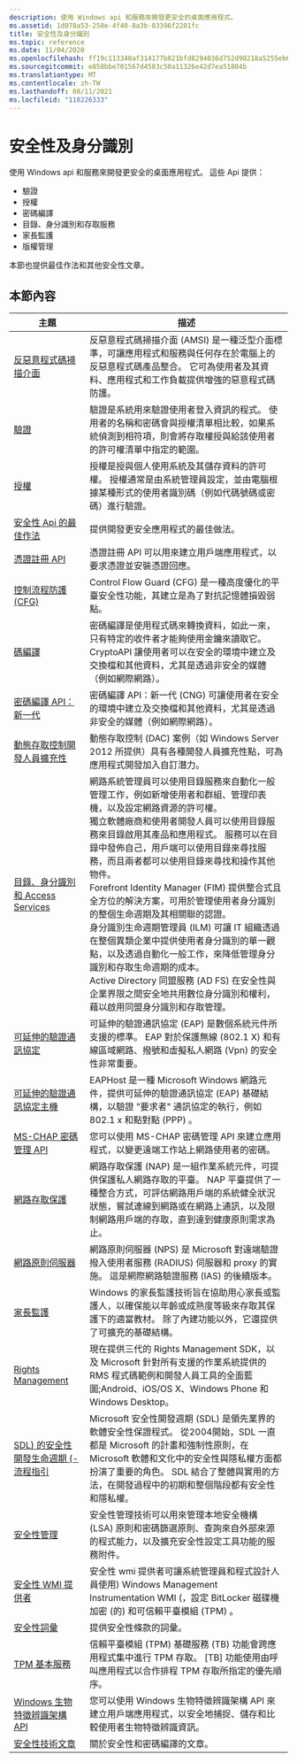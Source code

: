 ```yaml
---
description: 使用 Windows api 和服務來開發更安全的桌面應用程式。
ms.assetid: 1d078a53-250e-4f40-8a3b-83396f2201fc
title: 安全性及身分識別
ms.topic: reference
ms.date: 11/04/2020
ms.openlocfilehash: ff19c113340af314177b821bfd8294036d752d90218a5255eb6a429e9b6312ba
ms.sourcegitcommit: e858bbe701567d4583c50a11326e42d7ea51804b
ms.translationtype: MT
ms.contentlocale: zh-TW
ms.lasthandoff: 08/11/2021
ms.locfileid: "118226333"
---
```

# <a name="security-and-identity"></a>安全性及身分識別

使用 Windows api 和服務來開發更安全的桌面應用程式。 這些 Api 提供：

- 驗證
- 授權
- 密碼編譯
- 目錄、身分識別和存取服務
- 家長監護
- 版權管理

本節也提供最佳作法和其他安全性文章。

## <a name="in-this-section"></a>本節內容

| 主題 | 描述 |
| ----- | ----------- |
| [反惡意程式碼掃描介面](./amsi/antimalware-scan-interface-portal.md) | 反惡意程式碼掃描介面 (AMSI) 是一種泛型介面標準，可讓應用程式和服務與任何存在於電腦上的反惡意程式碼產品整合。 它可為使用者及其資料、應用程式和工作負載提供增強的惡意程式碼防護。 |
| [驗證](./secauthn/authentication-portal.md) | 驗證是系統用來驗證使用者登入資訊的程式。 使用者的名稱和密碼會與授權清單相比較，如果系統偵測到相符項，則會將存取權授與給該使用者的許可權清單中指定的範圍。 |
| [授權](./secauthz/authorization-portal.md) | 授權是授與個人使用系統及其儲存資料的許可權。 授權通常是由系統管理員設定，並由電腦根據某種形式的使用者識別碼（例如代碼號碼或密碼）進行驗證。 |
| [安全性 Api 的最佳作法](./secbp/best-practices-for-the-security-apis.md) | 提供開發更安全應用程式的最佳做法。 |
| [憑證註冊 API](./seccertenroll/certenroll-portal.md) | 憑證註冊 API 可以用來建立用戶端應用程式，以要求憑證並安裝憑證回應。 |
| [控制流程防護 (CFG) ](./secbp/control-flow-guard.md) | Control Flow Guard (CFG) 是一種高度優化的平臺安全性功能，其建立是為了對抗記憶體損毀弱點。 |
| [碼編譯](./seccrypto/cryptography-portal.md) | 密碼編譯是使用程式碼來轉換資料，如此一來，只有特定的收件者才能夠使用金鑰來讀取它。 CryptoAPI 讓使用者可以在安全的環境中建立及交換檔和其他資料，尤其是透過非安全的媒體（例如網際網路）。 |
| [密碼編譯 API：新一代](./seccng/cng-portal.md) | 密碼編譯 API：新一代 (CNG) 可讓使用者在安全的環境中建立及交換檔和其他資料，尤其是透過非安全的媒體（例如網際網路）。 |
| [動態存取控制開發人員擴充性](/previous-versions/windows/desktop/dacx/dynamic-access-control-developer-extensibility-roadmap) | 動態存取控制 (DAC) 案例（如 Windows Server 2012 所提供）具有各種開發人員擴充性點，可為應用程式開發加入自訂潛力。 |
| [目錄、身分識別和 Access Services](./srvnodes/directory--identity--and-access-services.md) | 網路系統管理員可以使用目錄服務來自動化一般管理工作，例如新增使用者和群組、管理印表機，以及設定網路資源的許可權。<br/> 獨立軟體廠商和使用者開發人員可以使用目錄服務來目錄啟用其產品和應用程式。 服務可以在目錄中發佈自己，用戶端可以使用目錄來尋找服務，而且兩者都可以使用目錄來尋找和操作其他物件。<br/> Forefront Identity Manager (FIM) 提供整合式且全方位的解決方案，可用於管理使用者身分識別的整個生命週期及其相關聯的認證。<br/> 身分識別生命週期管理員 (ILM) 可讓 IT 組織透過在整個異類企業中提供使用者身分識別的單一觀點，以及透過自動化一般工作，來降低管理身分識別和存取生命週期的成本。<br/> Active Directory 同盟服務 (AD FS) 在安全性與企業界限之間安全地共用數位身分識別和權利，藉以啟用同盟身分識別和存取管理。 |
| [可延伸的驗證通訊協定](./eap/extensible-authentication-protocol-reference.md) | 可延伸的驗證通訊協定 (EAP) 是數個系統元件所支援的標準。 EAP 對於保護無線 (802.1 X) 和有線區域網路、撥號和虛擬私人網路 (Vpn) 的安全性非常重要。 |
| [可延伸的驗證通訊協定主機](./eaphost/about-eap-host.md) | EAPHost 是一種 Microsoft Windows 網路元件，提供可延伸的驗證通訊協定 (EAP) 基礎結構，以驗證 "要求者" 通訊協定的執行，例如 802.1 x 和點對點 (PPP) 。 |
| [MS-CHAP 密碼管理 API](/previous-versions/windows/desktop/mschap/portal) | 您可以使用 MS-CHAP 密碼管理 API 來建立應用程式，以變更遠端工作站上網路使用者的密碼。 |
| [網路存取保護](./nap/network-access-protection-start-page.md) | 網路存取保護 (NAP) 是一組作業系統元件，可提供保護私人網路存取的平臺。 NAP 平臺提供了一種整合方式，可評估網路用戶端的系統健全狀況狀態，嘗試連線到網路或在網路上通訊，以及限制網路用戶端的存取，直到達到健康原則需求為止。 |
| [網路原則伺服器](./nps/portal.md) | 網路原則伺服器 (NPS) 是 Microsoft 對遠端驗證撥入使用者服務 (RADIUS) 伺服器和 proxy 的實施。 這是網際網路驗證服務 (IAS) 的後續版本。 |
| [家長監護](./parcon/parental-controls-portal.md) | Windows 的家長監護技術旨在協助用心家長或監護人，以確保能以年齡或成熟度等級來存取其保護下的適當教材。 除了內建功能以外，它還提供了可擴充的基礎結構。 |
| [Rights Management](./srvnodes/rights-management.md) | 現在提供三代的 Rights Management SDK，以及 Microsoft 針對所有支援的作業系統提供的 RMS 程式碼範例和開發人員工具的全面藍圖;Android、iOS/OS X、Windows Phone 和 Windows Desktop。 |
| [SDL) 的安全性開發生命週期 (-流程指引](/previous-versions/windows/desktop/cc307891(v=msdn.10)) | Microsoft 安全性開發週期 (SDL) 是領先業界的軟體安全性保證程式。 從2004開始，SDL 一直都是 Microsoft 的計畫和強制性原則，在 Microsoft 軟體和文化中的安全性與隱私權方面都扮演了重要的角色。 SDL 結合了整體與實用的方法，在開發過程中的初期和整個階段都有安全性和隱私權。 |
| [安全性管理](./secmgmt/management-portal.md) | 安全性管理技術可以用來管理本地安全機構 (LSA) 原則和密碼篩選原則、查詢來自外部來源的程式能力，以及擴充安全性設定工具功能的服務附件。 |
| [安全性 WMI 提供者](./secprov/secprov-portal.md) | 安全性 wmi 提供者可讓系統管理員和程式設計人員使用) Windows Management Instrumentation WMI (，設定 BitLocker 磁碟機加密 (的) 和可信賴平臺模組 (TPM) 。 |
| [安全性詞彙](./secgloss/security-glossary.md) | 提供安全性條款的詞彙。 |
| [TPM 基本服務](./tbs/tpm-base-services-portal.md) | 信賴平臺模組 (TPM) 基礎服務 (TB) 功能會跨應用程式集中進行 TPM 存取。 [TB] 功能使用由呼叫應用程式以合作排程 TPM 存取所指定的優先順序。 |
| [Windows 生物特徵辨識架構 API](./secbiomet/biometric-service-api-portal.md) | 您可以使用 Windows 生物特徵辨識架構 API 來建立用戶端應用程式，以安全地捕捉、儲存和比較使用者生物特徵辨識資訊。 |
| [安全性技術文章](https://msdn.microsoft.com/library/hh322936.aspx) | 關於安全性和密碼編譯的文章。 |



 

 

 